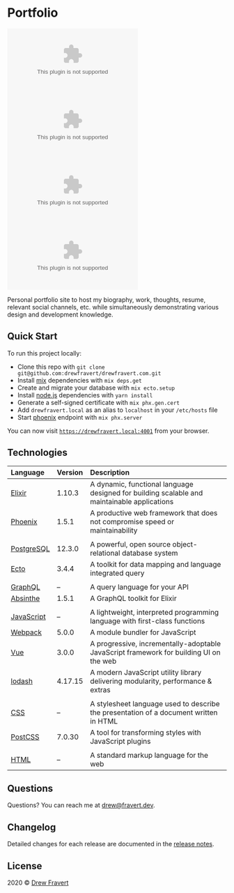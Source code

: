 # Portfolio
[![Release Version](https://img.shields.io/github/v/release/drewfravert/drewfravert.com)](https://github.com/drewfravert/drewfravert.com/releases)
![dependency Status](https://img.shields.io/david/drewfravert/drewfravert.com)
![devDependency Status](https://img.shields.io/david/dev/drewfravert/drewfravert.com)
![Commit Activity](https://img.shields.io/github/commit-activity/m/drewfravert/drewfravert.com)

Personal portfolio site to host my biography, work, thoughts, resume, relevant social channels, etc. while simultaneously demonstrating various design and development knowledge.


## Quick Start
To run this project locally:

  * Clone this repo with `git clone git@github.com:drewfravert/drewfravert.com.git`
  * Install [mix](https://elixir-lang.org/getting-started/mix-otp/introduction-to-mix.html) dependencies with `mix deps.get`
  * Create and migrate your database with `mix ecto.setup`
  * Install [node.js](https://nodejs.dev/) dependencies with `yarn install`
  * Generate a self-signed certificate with `mix phx.gen.cert`
  * Add `drewfravert.local` as an alias to `localhost` in your `/etc/hosts` file
  * Start [phoenix](https://hexdocs.pm/phoenix/overview.html) endpoint with `mix phx.server`

You can now visit [`https://drewfravert.local:4001`](https://drewfravert.local:4001) from your browser.


## Technologies
| Language                                                              | Version | Description                                                                                 |
| :-------------------------------------------------------------------- | :------ | :------------------------------------------------------------------------------------------ |
| [Elixir](https://elixir-lang.org/)                                    | 1.10.3  | A dynamic, functional language designed for building scalable and maintainable applications |
| [Phoenix](https://www.phoenixframework.org/)                          | 1.5.1   | A productive web framework that does not compromise speed or maintainability                |
|                                                                       |         |                                                                                             |
| [PostgreSQL](https://www.postgresql.org/)                             | 12.3.0  | A powerful, open source object-relational database system                                   |
| [Ecto](https://github.com/elixir-ecto/ecto)                           | 3.4.4   | A toolkit for data mapping and language integrated query                                    |
|                                                                       |         |                                                                                             |
| [GraphQL](https://graphql.org/)                                       | –       | A query language for your API                                                               |
| [Absinthe](https://absinthe-graphql.org/)                             | 1.5.1   | A GraphQL toolkit for Elixir                                                                |
|                                                                       |         |                                                                                             |
| [JavaScript](https://developer.mozilla.org/en-US/docs/Web/JavaScript) | –       | A lightweight, interpreted programming language with first-class functions                  |
| [Webpack](https://webpack.js.org/)                                    | 5.0.0   | A module bundler for JavaScript                                                             |
| [Vue](https://vuejs.org/)                                             | 3.0.0   | A progressive, incrementally-adoptable JavaScript framework for building UI on the web      |
| [lodash](https://lodash.com/)                                         | 4.17.15 | A modern JavaScript utility library delivering modularity, performance & extras             |
|                                                                       |         |                                                                                             |
| [CSS](https://developer.mozilla.org/en-US/docs/Web/CSS)               | –       | A stylesheet language used to describe the presentation of a document written in HTML       |
| [PostCSS](https://postcss.org/)                                       | 7.0.30  | A tool for transforming styles with JavaScript plugins                                      |
|                                                                       |         |                                                                                             |
| [HTML](https://developer.mozilla.org/en-US/docs/Web/HTML)             | –       | A standard markup language for the web                                                      |


## Questions
Questions? You can reach me at [drew@fravert.dev](mailto:drew@fravert.dev).


## Changelog
Detailed changes for each release are documented in the [release notes](https://github.com/drewfravert/drewfravert.com/releases).


## License
2020 &copy; [Drew Fravert](https://github.com/drewfravert/)
